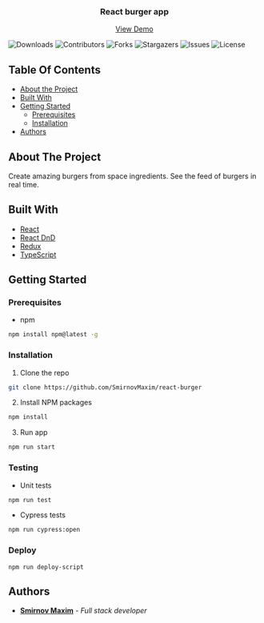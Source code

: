 <br/>
<p align="center">
  <h3 align="center">React burger app</h3>

  <p align="center">
    <a href="https://max.nomoredomains.work/feed">View Demo</a>
  </p>
</p>

![Downloads](https://img.shields.io/github/downloads/SmirnovMaxim/react-burger/total) ![Contributors](https://img.shields.io/github/contributors/SmirnovMaxim/react-burger?color=dark-green) ![Forks](https://img.shields.io/github/forks/SmirnovMaxim/react-burger?style=social) ![Stargazers](https://img.shields.io/github/stars/SmirnovMaxim/react-burger?style=social) ![Issues](https://img.shields.io/github/issues/SmirnovMaxim/react-burger) ![License](https://img.shields.io/github/license/SmirnovMaxim/react-burger)

## Table Of Contents

* [About the Project](#about-the-project)
* [Built With](#built-with)
* [Getting Started](#getting-started)
    * [Prerequisites](#prerequisites)
    * [Installation](#installation)
* [Authors](#authors)

## About The Project

Create amazing burgers from space ingredients. See the feed of burgers in real time.

## Built With

* [React](https://github.com/facebook/react)
* [React DnD](https://github.com/react-dnd/react-dnd)
* [Redux](https://github.com/reduxjs/redux)
* [TypeScript](https://github.com/microsoft/TypeScript)

## Getting Started

### Prerequisites

* npm

```sh
npm install npm@latest -g
```

### Installation

1. Clone the repo

```sh
git clone https://github.com/SmirnovMaxim/react-burger
```

2. Install NPM packages

```sh
npm install
```

3. Run app

```sh
npm run start
```

### Testing

* Unit tests

```sh
npm run test
```

* Cypress tests

```sh
npm run cypress:open
```

### Deploy
```shell
npm run deploy-script
```

## Authors

* **[Smirnov Maxim](https://github.com/SmirnovMaxim)** - *Full stack developer*
